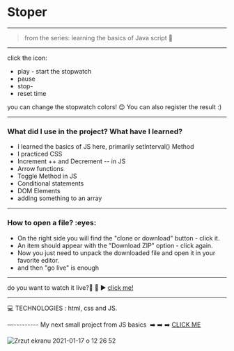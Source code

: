 <h1> Stoper </h1>

-------------
>from the series: learning the basics of Java script  :muscle:

----


click the icon:
* play - start the stopwatch
* pause 
* stop-
* reset 
time

you can change the stopwatch colors! :blush:
You can also register the result :)

-------

<h3>What did I use in the project? What have I learned?</h3>

* I learned the basics of JS here, primarily setInterval() Method
* I practiced CSS
* Increment ++ and Decrement -- in JS
* Arrow  functions
* Toggle Method in JS
* Conditional statements
* DOM Elements 
* adding something to an array



-----

<h3>How to open a file? :eyes: </h3>

* On the right side you will find the "clone or download" button - click it.
* An item should appear with the "Download ZIP" option - click again.
* Now you just need to unpack the downloaded file and open it in your favorite editor.
* and then "go live" is enough

-----

do you want to watch it live?📲 :calling:  :arrow_forward:   [click me!](https://martynakiljan.github.io/stoper/STOPER/index.html)

-----

:computer: TECHNOLOGIES : html, css and JS.

—---------
My next small project from JS basics  :arrow_right: :arrow_right: :arrow_right: [CLICK ME ](https://github.com/martynakiljan/form_validation)


 

![Zrzut ekranu 2021-01-17 o 12 26 52](https://user-images.githubusercontent.com/59742201/104839089-497f2800-58bf-11eb-8299-748f2a48ee0a.png)
